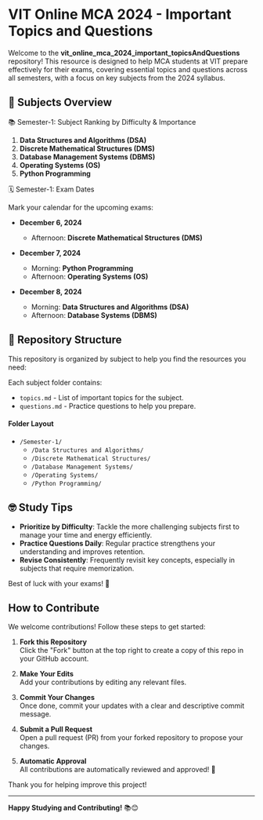 # VIT Online MCA 2024 - Important Topics and Questions

Welcome to the **vit_online_mca_2024_important_topicsAndQuestions** repository! This resource is designed to help MCA students at VIT prepare effectively for their exams, covering essential topics and questions across all semesters, with a focus on key subjects from the 2024 syllabus.

## 📘 Subjects Overview

📚 Semester-1: Subject Ranking by Difficulty & Importance

1. **Data Structures and Algorithms (DSA)**
2. **Discrete Mathematical Structures (DMS)**
3. **Database Management Systems (DBMS)**
4. **Operating Systems (OS)**
5. **Python Programming**

🗓️ Semester-1: Exam Dates

Mark your calendar for the upcoming exams:

- **December 6, 2024**
  - Afternoon: **Discrete Mathematical Structures (DMS)**

- **December 7, 2024**
  - Morning: **Python Programming**
  - Afternoon: **Operating Systems (OS)**

- **December 8, 2024**
  - Morning: **Data Structures and Algorithms (DSA)**
  - Afternoon: **Database Systems (DBMS)**

## 📂 Repository Structure

This repository is organized by subject to help you find the resources you need:

Each subject folder contains:
- `topics.md` - List of important topics for the subject.
- `questions.md` - Practice questions to help you prepare.

#### Folder Layout

- `/Semester-1/`
    - `/Data Structures and Algorithms/`
    - `/Discrete Mathematical Structures/`
    - `/Database Management Systems/`
    - `/Operating Systems/`
    - `/Python Programming/`


## 🤓 Study Tips

- **Prioritize by Difficulty**: Tackle the more challenging subjects first to manage your time and energy efficiently.
- **Practice Questions Daily**: Regular practice strengthens your understanding and improves retention.
- **Revise Consistently**: Frequently revisit key concepts, especially in subjects that require memorization.

Best of luck with your exams! 🚀

## How to Contribute

We welcome contributions! Follow these steps to get started:

1. **Fork this Repository**  
   Click the "Fork" button at the top right to create a copy of this repo in your GitHub account.

2. **Make Your Edits**  
   Add your contributions by editing any relevant files.

3. **Commit Your Changes**  
   Once done, commit your updates with a clear and descriptive commit message.

4. **Submit a Pull Request**  
   Open a pull request (PR) from your forked repository to propose your changes.

5. **Automatic Approval**  
   All contributions are automatically reviewed and approved! 🎉

Thank you for helping improve this project!

---

**Happy Studying and Contributing!** 📚😊
